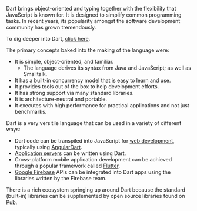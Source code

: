 Dart brings object-oriented and typing together with the flexibility that JavaScript is known for.  It is designed to simplify common programming tasks. In recent years, its popularity amongst the software development community has grown tremendously.

To dig deeper into Dart, [click here](https://www.dartlang.org/guides/language/language-tour).

The primary concepts baked into the making of the language were:

 - It is simple, object-oriented, and familiar.
   * The language derives its syntax from Java and JavaScript; as well as Smalltalk.
 - It has a built-in concurrency model that is easy to learn and use.
 - It provides tools out of the box to help development efforts.
 - It has strong support via many standard libraries.
 - It is architecture-neutral and portable.
 - It executes with high performance for practical applications and not just benchmarks.

Dart is a very versitile language that can be used in a variety of different ways:

 - Dart code can be transpiled into JavaScript for [web development](https://webdev.dartlang.org/), typically using [AngularDart](https://webdev.dartlang.org/angular).
 - [Application servers](https://www.dartlang.org/dart-vm) can be written using Dart.
 - Cross-platform mobile application development can be achieved through a popular framework called [Flutter](https://flutter.io/).
 - [Google Firebase](https://github.com/firebase/firebase-dart) APIs can be integrated into Dart apps using the libraries written by the Firebase team.

There is a rich ecosystem springing up around Dart because the standard (built-in) libraries can be supplemented by open source libraries found on [Pub](https://pub.dartlang.org).
